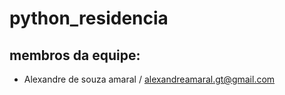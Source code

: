 # python_residencia

## membros da equipe:

- Alexandre de souza amaral / alexandreamaral.gt@gmail.com
